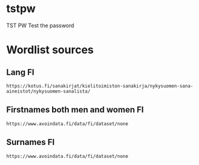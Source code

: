 # tstpw
TST PW Test the password

# Wordlist sources
## Lang FI
```
https://kotus.fi/sanakirjat/kielitoimiston-sanakirja/nykysuomen-sana-aineistot/nykysuomen-sanalista/
```

## Firstnames both men and women FI
```
https://www.avoindata.fi/data/fi/dataset/none
```


## Surnames FI
```
https://www.avoindata.fi/data/fi/dataset/none
```